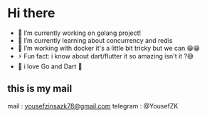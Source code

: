 # Hi there

- 🔭 I’m currently working on golang project!
- 🌱 I’m currently learning about concurrency and redis
- 👯 I’m working with docker it's a little bit tricky but we can 😁😁
- ⚡ Fun fact: i know about dart/flutter it so amazing isn't it ?😅
- 💙 i love Go and Dart 💙

## this is my mail
mail : yousefzinsazk78@gmail.com
telegram : @YousefZK
